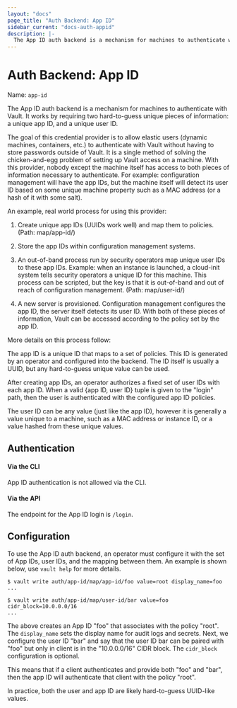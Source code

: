 ```yaml
---
layout: "docs"
page_title: "Auth Backend: App ID"
sidebar_current: "docs-auth-appid"
description: |-
  The App ID auth backend is a mechanism for machines to authenticate with Vault.
---
```


# Auth Backend: App ID

Name: `app-id`

The App ID auth backend is a mechanism for machines to authenticate with
Vault. It works by requiring two hard-to-guess unique pieces of information:
a unique app ID, and a unique user ID.

The goal of this credential provider is to allow elastic users
(dynamic machines, containers, etc.) to authenticate with Vault without
having to store passwords outside of Vault. It is a single method of
solving the chicken-and-egg problem of setting up Vault access on a machine.
With this provider, nobody except the machine itself has access to both
pieces of information necessary to authenticate. For example:
configuration management will have the app IDs, but the machine itself
will detect its user ID based on some unique machine property such as a
MAC address (or a hash of it with some salt).

An example, real world process for using this provider:

  1. Create unique app IDs (UUIDs work well) and map them to policies.
     (Path: map/app-id/<app-id>)

  2. Store the app IDs within configuration management systems.

  3. An out-of-band process run by security operators map unique user IDs
     to these app IDs. Example: when an instance is launched, a cloud-init
     system tells security operators a unique ID for this machine. This
     process can be scripted, but the key is that it is out-of-band and
     out of reach of configuration management.
   (Path: map/user-id/<user-id>)

  4. A new server is provisioned. Configuration management configures the
     app ID, the server itself detects its user ID. With both of these
     pieces of information, Vault can be accessed according to the policy
     set by the app ID.

More details on this process follow:

The app ID is a unique ID that maps to a set of policies. This ID is
generated by an operator and configured into the backend. The ID itself
is usually a UUID, but any hard-to-guess unique value can be used.

After creating app IDs, an operator authorizes a fixed set of user IDs
with each app ID. When a valid {app ID, user ID} tuple is given to the
"login" path, then the user is authenticated with the configured app
ID policies.

The user ID can be any value (just like the app ID), however it is
generally a value unique to a machine, such as a MAC address or instance ID,
or a value hashed from these unique values.


## Authentication

#### Via the CLI

App ID authentication is not allowed via the CLI.

#### Via the API

The endpoint for the App ID login is `/login`.

## Configuration

To use the App ID auth backend, an operator must configure it with
the set of App IDs, user IDs, and the mapping between them. An
example is shown below, use `vault help` for more details.

```
$ vault write auth/app-id/map/app-id/foo value=root display_name=foo
...

$ vault write auth/app-id/map/user-id/bar value=foo cidr_block=10.0.0.0/16
...
```

The above creates an App ID "foo" that associates with the policy "root".
The `display_name` sets the display name for audit logs and secrets.
Next, we configure the user ID "bar" and say that the user ID bar
can be paired with "foo" but only in client is in the "10.0.0.0/16" CIDR block.
The `cidr_block` configuration is optional.

This means that if a client authenticates and provide both "foo" and "bar",
then the app ID will authenticate that client with the policy "root".

In practice, both the user and app ID are likely hard-to-guess UUID-like values.
